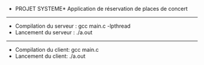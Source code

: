 * PROJET SYSTEME*
Application de réservation de places de concert
___

- Compilation du serveur : 
gcc main.c -lpthread
- Lancement du serveur :
./a.out

___

- Compilation du client: 
gcc main.c
- Lancement du client:
./a.out